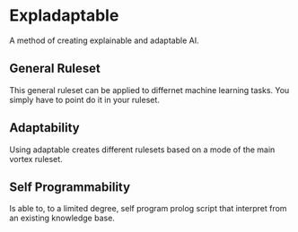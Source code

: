 # Expladaptable
A method of creating explainable and adaptable AI.

## General Ruleset
This general ruleset can be applied to differnet machine learning tasks. You simply have to point do it in your ruleset.

## Adaptability
Using adaptable creates different rulesets based on a mode of the main vortex ruleset.

## Self Programmability
Is able to, to a limited degree, self program prolog script that interpret from an existing knowledge base.

